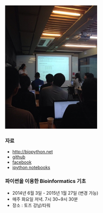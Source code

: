
![대문](doc/img/23.jpg)

### 자료
- http://biopython.net
- [github](https://github.com/biopy/biopy.github.io)
- [facebook ](https://www.facebook.com/notes/%EC%8B%B8%EC%9D%B4%EA%B7%B8%EB%9E%98%EB%A8%B8/%ED%86%A0%ED%94%8C%EB%AA%A8-%ED%8C%8C%EC%9D%B4%EC%8D%AC%EC%9D%84-%EC%9D%B4%EC%9A%A9%ED%95%9C-bioinformatics-%EA%B8%B0%EC%B4%88/547580625394433)
- [ipython notebooks](http://nbviewer.ipython.org/github/biopy/biopy.github.io/tree/master/notebook/)

### 파이썬을 이용한 Bioinformatics 기초
- 2014년 6월 3일 - 2015년 1월 27일 (변경 가능)
- 매주 화요일 저녁. 7시 30~9시 30분
- 장소 : 토즈 강남/타워
